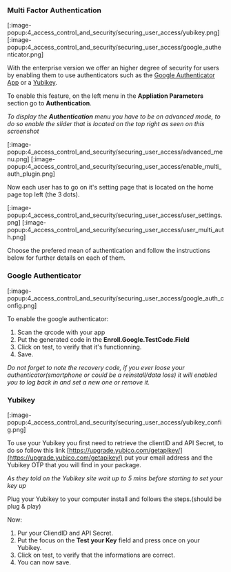### Multi Factor Authentication

[:image-popup:4_access_control_and_security/securing_user_access/yubikey.png]
[:image-popup:4_access_control_and_security/securing_user_access/google_authenticator.png]

With the enterprise version we offer an higher degree of security for users by enabling them to use authenticators such as the [Google Authenticator App](https://en.wikipedia.org/wiki/Google_Authenticator) or a [Yubikey](https://www.yubico.com/).

To enable this feature, on the left menu in the **Appliation Parameters** section go to **Authentication**.

*To display the **Authentication** menu you have to be on advanced mode, to do so enable the slider that is located on the top right as seen on this screenshot*

[:image-popup:4_access_control_and_security/securing_user_access/advanced_menu.png]
[:image-popup:4_access_control_and_security/securing_user_access/enable_multi_auth_plugin.png]

Now each user has to go on it's setting page that is located on the home page top left (the 3 dots).

[:image-popup:4_access_control_and_security/securing_user_access/user_settings.png]
[:image-popup:4_access_control_and_security/securing_user_access/user_multi_auth.png]

Choose the prefered mean of authentication and follow the instructions below for further details on each of them.

### Google Authenticator

[:image-popup:4_access_control_and_security/securing_user_access/google_auth_config.png]

To enable the google authenticator:

1. Scan the qrcode with your app
2. Put the generated code in the **Enroll.Google.TestCode.Field**
3. Click on test, to verify that it's functionning.
4. Save.

*Do not forget to note the recovery code, if you ever loose your authenticator(smartphone or could be a reinstall/data loss) it will enabled you to log back in and set a new one or remove it.*

### Yubikey

[:image-popup:4_access_control_and_security/securing_user_access/yubikey_config.png]

To use your Yubikey you first need to retrieve the clientID and API Secret, to do so follow this link
[https://upgrade.yubico.com/getapikey/](https://upgrade.yubico.com/getapikey/) put your email address and the Yubikey OTP that you will find in your package.

*As they told on the Yubikey site wait up to 5 mins before starting to set your key up*

Plug your Yubikey to your computer install and follows the steps.(should be plug & play)

Now:

1. Pur your CliendID and API Secret.
2. Put the focus on the **Test your Key** field and press once on your Yubikey.
3. Click on test, to verify that the informations are correct.
4. You can now save.